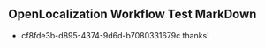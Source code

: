## OpenLocalization Workflow Test MarkDown
* cf8fde3b-d895-4374-9d6d-b7080331679c thanks!

<!--HONumber=Jul16_HO3-->


